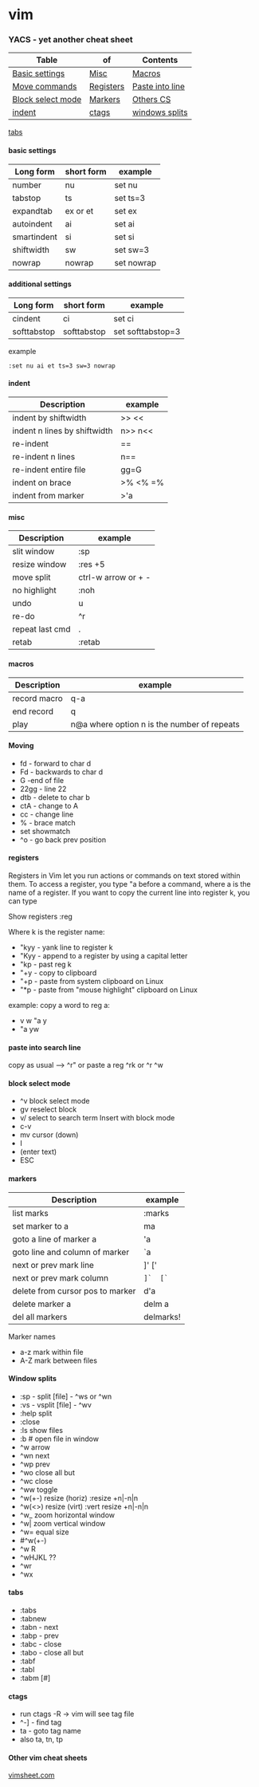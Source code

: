 # vim 
### YACS - yet another cheat sheet

Table|of|Contents
--------- | ---------- | -------
[Basic settings](#basic-settings)|[Misc](#misc)|[Macros](#macros)
[Move commands](#moving)|[Registers](#registers)|[Paste into line](#paste-into-search-line)
[Block select mode](#block-select-mode)|[Markers](#markers)|[Others CS](#Other-vim-cheat-sheets)|
[indent](#indent)|[ctags](#ctags)|[windows splits](#window-splits)|
[tabs](#tabs)



#### basic settings

Long form | short form | example
--------- | ---------- | -------
number|nu|set nu
tabstop|ts|set ts=3
expandtab|ex or et|set ex
autoindent|ai|set ai
smartindent|si|set si
shiftwidth|sw|set sw=3
nowrap|nowrap|set nowrap

#### additional settings
Long form | short form | example
--------- | ---------- | -------
cindent|ci|set ci
softtabstop|softtabstop|set softtabstop=3


example
```
:set nu ai et ts=3 sw=3 nowrap
```
#### indent

Description | example
----------- | -------
indent by shiftwidth|>>  <<
indent n lines by shiftwidth|n>> n<<
re-indent|==
re-indent n lines|n==
re-indent entire file|gg=G
indent on brace|>% <% =%
indent from marker|>'a

#### misc

Description | example
----------- | -------
slit window|:sp
resize window|:res +5
move split|ctrl-w arrow or + -
no highlight|:noh
undo|u
re-do|^r
repeat last cmd|.
retab|:retab

#### macros

Description | example
----------- | -------
record macro|q-a
end record|q
play|n@a  where option n is the number of repeats


#### Moving

- fd - forward to char d
- Fd - backwards to char d
- G -end of file
- 22gg - line 22
- dtb - delete to char b
- ctA - change to A
- cc - change line
- % - brace match
- set showmatch
- ^o - go back prev position

#### registers
Registers in Vim let you run actions or commands on text stored within them. To access a register, you type "a before a command, where a is the name of a register. If you want to copy the current line into register k, you can type

Show registers
:reg

Where k is the register name:
- "kyy  - yank line to register k
- "Kyy  - append to a register by using a capital letter
- "kp - past reg k
- "+y - copy to clipboard
- "+p - paste from system clipboard on Linux
- "*p - paste from "mouse highlight" clipboard on Linux

example: copy a word to reg a:
- v w "a y
- "a yw

#### paste into search line
copy as usual -->
^r"
or paste a reg ^rk
or ^r ^w

#### block select mode
- ^v  block select mode
- gv  reselect block
- v/   select to search term
Insert with block mode 
 -  c-v 
 -  mv cursor  (down) 
 -  I 
 -  (enter text) 
 -  ESC 


#### markers
Description | example
----------- | -------
list marks|:marks
set marker to a|ma
goto a line of marker a|'a      
goto line and column of marker|`a      
next or prev mark line|]'  ['   
next or prev mark column|```]`  [` ```
delete from cursor pos to marker|d'a    
delete marker a|delm a
del all markers|delmarks! 

Marker names
- a-z mark within file
- A-Z mark between files

#### Window splits
- :sp - split [file] - ^ws or ^wn
- :vs - vsplit [file]  - ^wv
- :help split
- :close
- :ls show files
- :b # open file in window
- ^w arrow
- ^wn next
- ^wp prev
- ^wo close all but
- ^wc close 
- ^ww toggle
- ^w(+-)  resize (horiz) :resize +n|-n|n
- ^w(<>) resize (virt)  :vert resize +n|-n|n
- ^w_  zoom horizontal window
- ^w|  zoom vertical window
- ^w= equal size
- #^w(+-)
- ^w R
- ^wHJKL ??
- ^wr
- ^wx

#### tabs
- :tabs
- :tabnew
- :tabn - next
- :tabp - prev
- :tabc - close
- :tabo - close all but
- :tabf
- :tabl
- :tabm [#]



#### ctags
- run ctags -R -> vim will see tag file 
- ^-] - find tag 
- ta - goto tag name 
- also ta, tn, tp 

#### Other vim cheat sheets

[vimsheet.com](http://vimsheet.com/ "vimsheet" )


